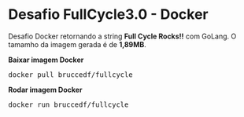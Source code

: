 # Desafio FullCycle3.0 - Docker

Desafio Docker retornando a string **Full Cycle Rocks!!** com GoLang.
O tamamho da imagem gerada é de **1,89MB**.

**Baixar imagem Docker**

<kbd>docker pull bruccedf/fullcycle</kbd>


**Rodar imagem Docker**

<kbd>docker run bruccedf/fullcycle</kbd>

